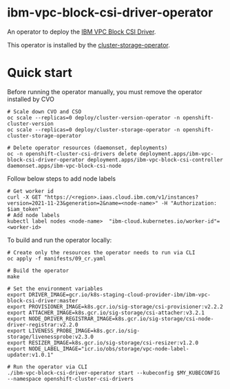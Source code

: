 # ibm-vpc-block-csi-driver-operator

An operator to deploy the [IBM VPC Block CSI Driver](https://github.com/IBM/ibm-vpc-block-csi-driver).

This operator is installed by the [cluster-storage-operator](https://github.com/openshift/cluster-storage-operator).

# Quick start

Before running the operator manually, you must remove the operator installed by CVO

```shell
# Scale down CVO and CSO
oc scale --replicas=0 deploy/cluster-version-operator -n openshift-cluster-version
oc scale --replicas=0 deploy/cluster-storage-operator -n openshift-cluster-storage-operator

# Delete operator resources (daemonset, deployments)
oc -n openshift-cluster-csi-drivers delete deployment.apps/ibm-vpc-block-csi-driver-operator deployment.apps/ibm-vpc-block-csi-controller daemonset.apps/ibm-vpc-block-csi-node
```

Follow below steps to add node labels
```shell
# Get worker id 
curl -X GET "https://<region>.iaas.cloud.ibm.com/v1/instances?version=2021-11-23&generation=2&name=<node-name>" -H "Authorization: $iam_token"
# Add node labels 
kubectl label nodes <node-name>  "ibm-cloud.kubernetes.io/worker-id"=<worker-id>

```

To build and run the operator locally:

```shell
# Create only the resources the operator needs to run via CLI
oc apply -f manifests/09_cr.yaml

# Build the operator
make 

# Set the environment variables
export DRIVER_IMAGE=gcr.io/k8s-staging-cloud-provider-ibm/ibm-vpc-block-csi-driver:master
export PROVISIONER_IMAGE=k8s.gcr.io/sig-storage/csi-provisioner:v2.2.2
export ATTACHER_IMAGE=k8s.gcr.io/sig-storage/csi-attacher:v3.2.1
export NODE_DRIVER_REGISTRAR_IMAGE=k8s.gcr.io/sig-storage/csi-node-driver-registrar:v2.2.0
export LIVENESS_PROBE_IMAGE=k8s.gcr.io/sig-storage/livenessprobe:v2.3.0
export RESIZER_IMAGE=k8s.gcr.io/sig-storage/csi-resizer:v1.2.0
export NODE_LABEL_IMAGE="icr.io/obs/storage/vpc-node-label-updater:v1.0.1"

# Run the operator via CLI
./ibm-vpc-block-csi-driver-operator start --kubeconfig $MY_KUBECONFIG --namespace openshift-cluster-csi-drivers
```
